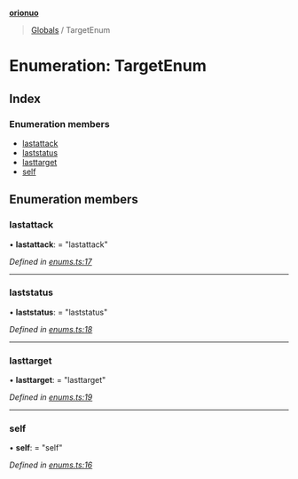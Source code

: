 **[orionuo](../README.md)**

> [Globals](../globals.md) / TargetEnum

# Enumeration: TargetEnum

## Index

### Enumeration members

* [lastattack](targetenum.md#lastattack)
* [laststatus](targetenum.md#laststatus)
* [lasttarget](targetenum.md#lasttarget)
* [self](targetenum.md#self)

## Enumeration members

### lastattack

•  **lastattack**:  = "lastattack"

*Defined in [enums.ts:17](https://github.com/msviha/orionuo/blob/bbe2852/src/enums.ts#L17)*

___

### laststatus

•  **laststatus**:  = "laststatus"

*Defined in [enums.ts:18](https://github.com/msviha/orionuo/blob/bbe2852/src/enums.ts#L18)*

___

### lasttarget

•  **lasttarget**:  = "lasttarget"

*Defined in [enums.ts:19](https://github.com/msviha/orionuo/blob/bbe2852/src/enums.ts#L19)*

___

### self

•  **self**:  = "self"

*Defined in [enums.ts:16](https://github.com/msviha/orionuo/blob/bbe2852/src/enums.ts#L16)*
